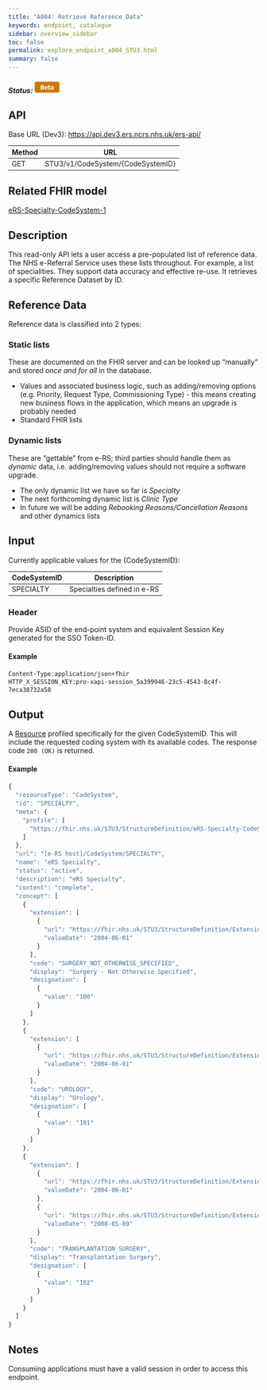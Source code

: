 ```yaml
---
title: "A004: Retrieve Reference Data"
keywords: endpoint, catalogue
sidebar: overview_sidebar
toc: false
permalink: explore_endpoint_a004_STU3.html
summary: false
---
```


##### Status: ![Beta](images/icons/api_beta.png)

## API

Base URL (Dev3): https://api.dev3.ers.ncrs.nhs.uk/ers-api/

| Method | URL |
| -------------| --- |
| GET | STU3/v1/CodeSystem/{CodeSystemID} |

## Related FHIR model

[eRS-Specialty-CodeSystem-1](https://fhir.nhs.uk/STU3/StructureDefinition/eRS-Specialty-CodeSystem-1)

## Description
This read-only API lets a user access a pre-populated list of reference data. The NHS e-Referral Service uses these lists throughout. For example, a list of specialities. They support data accuracy and effective re-use. It retrieves a specific Reference Dataset by ID.

## Reference Data
Reference data is classified into 2 types:

### Static lists
These are documented on the FHIR server and can be looked up “manually” and stored _once and for all_ in the database.

* Values and associated business logic, such as adding/removing options (e.g. Priority, Request Type, Commissioning Type) - this means creating new business flows in the application, which means an upgrade is probably needed
* Standard FHIR lists

### Dynamic lists
These are “gettable” from e-RS; third parties should handle them as _dynamic_ data, i.e. adding/removing values should not require a software upgrade.

* The only dynamic list we have so far is _Specialty_
* The next forthcoming dynamic list is _Clinic Type_
* In future we will be adding _Rebooking Reasons/Cancellation Reasons_ and other dynamics lists

## Input
Currently applicable values for the {CodeSystemID}:

| CodeSystemID | Description |
| ------------ | ----------- |
| SPECIALTY | Specialties defined in e-RS |

### Header
Provide ASID of the end-point system and equivalent Session Key generated for the SSO Token-ID.

#### Example
```XAPI_ASID:200000000220
Content-Type:application/json+fhir
HTTP_X_SESSION_KEY:pro-xapi-session_5a399946-23c5-4543-8c4f-7eca38732a58
```

## Output  
A [Resource](https://fhir.nhs.uk/STU3/StructureDefinition/eRS-Specialty-CodeSystem-1) profiled specifically for the given CodeSystemID. This will include the requested coding system with its available codes. The response code `200 (OK)` is returned.

#### Example
```javascript
{
  "resourceType": "CodeSystem",
  "id": "SPECIALTY",
  "meta": {
    "profile": [
      "https://fhir.nhs.uk/STU3/StructureDefinition/eRS-Specialty-CodeSystem-1"
    ]
  },
  "url": "[e-RS host]/CodeSystem/SPECIALTY",
  "name": "eRS Specialty",
  "status": "active",
  "description": "eRS Specialty",
  "content": "complete",
  "concept": [
    {
      "extension": [
        {
          "url": "https://fhir.nhs.uk/STU3/StructureDefinition/Extension-eRS-EffectivefromDate-1",
          "valueDate": "2004-06-01"
        }
      ],
      "code": "SURGERY_NOT_OTHERWISE_SPECIFIED",
      "display": "Surgery - Not Otherwise Specified",
      "designation": [
        {
          "value": "100"
        }
      ]
    },
    {
      "extension": [
        {
          "url": "https://fhir.nhs.uk/STU3/StructureDefinition/Extension-eRS-EffectivefromDate-1",
          "valueDate": "2004-06-01"
        }
      ],
      "code": "UROLOGY",
      "display": "Urology",
      "designation": [
        {
          "value": "101"
        }
      ]
    },
    {
      "extension": [
        {
          "url": "https://fhir.nhs.uk/STU3/StructureDefinition/Extension-eRS-EffectivefromDate-1",
          "valueDate": "2004-06-01"
        },
        {
          "url": "https://fhir.nhs.uk/STU3/StructureDefinition/Extension-eRS-EffectivetoDate-1",
          "valueDate": "2008-05-09"
        }
      ],
      "code": "TRANSPLANTATION_SURGERY",
      "display": "Transplantation Surgery",
      "designation": [
        {
          "value": "102"
        }
      ]
    }
  ]
}
```

## Notes
Consuming applications must have a valid session in order to access this endpoint.
